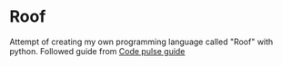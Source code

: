 # Roof
Attempt of creating my own programming language called "Roof" with python.
Followed guide from [Code pulse guide](https://youtube.com/playlist?list=PLZQftyCk7_SdoVexSmwy_tBgs7P0b97yD&si=ZMiK-5jy4Ygoe5v7)